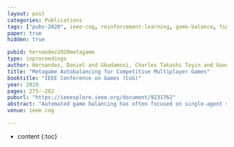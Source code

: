 ```yaml
---
layout: post
categories: Publications
tags: ["pubs-2020", ieee-cog, reinforcement-learning, game-balance, fighting-games]
paper: true
hidden: true

pubid: hernandez2020metagame
type: inproceedings
author: Hernandez, Daniel and Gbadamosi, Charles Takashi Toyin and Goodman, James and Walker, James Alfred
title: "Metagame Autobalancing for Competitive Multiplayer Games"
booktitle: "IEEE Conference on Games (CoG)"
year: 2020
pages: 275--282
puburl: "https://ieeexplore.ieee.org/document/9231762"
abstract: "Automated game balancing has often focused on single-agent scenarios. In this paper we present a tool for balancing multi-player games during game design. Our approach requires a designer to construct an intuitive graphical representation of their meta-game target, representing the relative scores that high-level strategies (or decks, or character types) should experience. This permits more sophisticated balance targets to be defined beyond a simple requirement of equal win chances. We then find a parameterization of the game that meets this target using simulation-based optimization to minimize the distance to the target graph. We show the capabilities of this tool on examples inheriting from Rock-Paper-Scissors, and on a more complex asymmetric fighting game."
venue: ieee cog

---
```


* content
{:toc}

